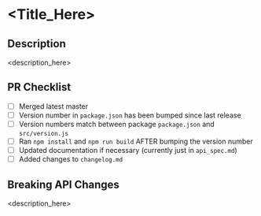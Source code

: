 # <Title_Here>

## Description

<description_here>

## PR Checklist

- [ ] Merged latest master
- [ ] Version number in `package.json` has been bumped since last release
- [ ] Version numbers match between package `package.json` and `src/version.js`
- [ ] Ran `npm install` and `npm run build` AFTER bumping the version number
- [ ] Updated documentation if necessary (currently just in `api_spec.md`)
- [ ] Added changes to `changelog.md`

## Breaking API Changes

<description_here>
